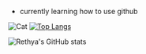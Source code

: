 - currently learning how to use github

![Cat](https://media.tenor.com/images/9bef9ce7a31fabb4aa8b4f6aa26c96e7/tenor.gif)
[![Top Langs](https://github-readme-stats.vercel.app/api/top-langs/?username=rethya&theme=dracula)](https://github.com/anuraghazra/github-readme-stats)

![Rethya's GitHub stats](https://github-readme-stats.vercel.app/api?username=rethya&show_icons=true&theme=dracula)

<!---
rethya/rethya is a ✨ special ✨ repository because its `README.md` (this file) appears on your GitHub profile.
You can click the Preview link to take a look at your changes.
--->
